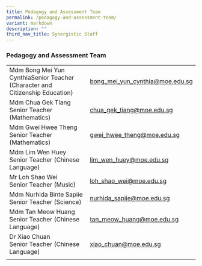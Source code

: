 ```yaml
---
title: Pedagogy and Assessment Team
permalink: /pedagogy-and-assessment-team/
variant: markdown
description: ""
third_nav_title: Synergistic Staff
---
```

### Pedagogy and Assessment Team



|||
| -------- | -------- |
|Mdm Bong Mei Yun CynthiaSenior Teacher<br>(Character and Citizenship Education)|bong_mei_yun_cynthia@moe.edu.sg|
|Mdm Chua Gek Tiang<br>Senior Teacher (Mathematics)|chua_gek_tiang@moe.edu.sg|
|Mdm Gwei Hwee Theng<br>Senior Teacher (Mathematics)|gwei_hwee_theng@moe.edu.sg|
|Mdm Lim Wen Huey<br>Senior Teacher (Chinese Language)|lim_wen_huey@moe.edu.sg|
|Mr Loh Shao Wei<br>Senior Teacher (Music)|loh_shao_wei@moe.edu.sg|
|Mdm Nurhida Binte Sapiie<br>Senior Teacher (Science)|nurhida_sapiie@moe.edu.sg|
|Mdm Tan Meow Huang&nbsp;<br>Senior Teacher (Chinese Language)|tan_meow_huang@moe.edu.sg|
|Dr Xiao Chuan<br>Senior Teacher (Chinese Language)|xiao_chuan@moe.edu.sg|
|||


